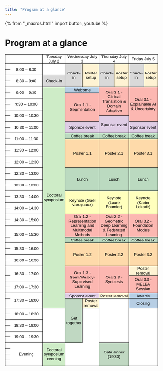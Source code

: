 ```yaml
---
title: "Program at a glance"
---
```

<title>Program at a glance</title>

{% from "_macros.html" import button, youtube %}

<h1>Program at a glance</h1>

<style type="text/css">.ritz .waffle a { color: inherit; }.ritz .waffle .s11{border-bottom:1px SOLID #000000;border-right:1px SOLID #000000;background-color:#dfcde5;text-align:center;color:#000000;font-family:'Arial';font-size:10pt;vertical-align:middle;white-space:nowrap;direction:ltr;padding:0px 3px 0px 3px;}.ritz .waffle .s3{border-bottom:1px SOLID #000000;border-right:1px SOLID #000000;background-color:#ceecc7;text-align:center;color:#000000;font-family:'Arial';font-size:10pt;vertical-align:middle;white-space:normal;overflow:hidden;word-wrap:break-word;direction:ltr;padding:0px 3px 0px 3px;}.ritz .waffle .s0{border-bottom:1px SOLID #000000;border-right:1px SOLID #000000;background-color:#ffffff;text-align:center;color:#000000;font-family:'Arial';font-size:10pt;vertical-align:middle;white-space:normal;overflow:hidden;word-wrap:break-word;direction:ltr;padding:0px 3px 0px 3px;}.ritz .waffle .s10{border-bottom:1px SOLID #000000;border-right:1px SOLID #000000;background-color:#c0d8c2;text-align:center;color:#000000;font-family:'Arial';font-size:10pt;vertical-align:middle;white-space:normal;overflow:hidden;word-wrap:break-word;direction:ltr;padding:0px 3px 0px 3px;}.ritz .waffle .s1{border-bottom:1px SOLID #000000;border-right:1px SOLID #000000;background-color:#d9d9d9;text-align:center;color:#000000;font-family:'Arial';font-size:10pt;vertical-align:middle;white-space:normal;overflow:hidden;word-wrap:break-word;direction:ltr;padding:0px 3px 0px 3px;}.ritz .waffle .s14{border-bottom:1px SOLID #000000;border-right:1px SOLID #000000;background-color:#ffffff;text-align:left;color:#000000;font-family:'Arial';font-size:10pt;vertical-align:bottom;white-space:nowrap;direction:ltr;padding:0px 3px 0px 3px;}.ritz .waffle .s5{border-bottom:1px SOLID #000000;border-right:1px SOLID #000000;background-color:#fcb7b1;text-align:center;color:#000000;font-family:'Arial';font-size:10pt;vertical-align:middle;white-space:normal;overflow:hidden;word-wrap:break-word;direction:ltr;padding:0px 3px 0px 3px;}.ritz .waffle .s8{border-bottom:1px SOLID #000000;border-right:1px SOLID #000000;background-color:#fedaaa;text-align:center;color:#000000;font-family:'Arial';font-size:10pt;vertical-align:middle;white-space:normal;overflow:hidden;word-wrap:break-word;direction:ltr;padding:0px 3px 0px 3px;}.ritz .waffle .s13{border-right:1px SOLID #000000;background-color:#ffffff;text-align:center;color:#000000;font-family:'Arial';font-size:10pt;vertical-align:middle;white-space:normal;overflow:hidden;word-wrap:break-word;direction:ltr;padding:0px 3px 0px 3px;}.ritz .waffle .s6{border-bottom:1px SOLID #000000;border-right:1px SOLID #000000;background-color:#dfcde5;text-align:center;color:#000000;font-family:'Arial';font-size:10pt;vertical-align:middle;white-space:normal;overflow:hidden;word-wrap:break-word;direction:ltr;padding:0px 3px 0px 3px;}.ritz .waffle .s7{border-bottom:1px SOLID #000000;border-right:1px SOLID #000000;background-color:#bbdac0;text-align:center;color:#000000;font-family:'Arial';font-size:10pt;vertical-align:middle;white-space:normal;overflow:hidden;word-wrap:break-word;direction:ltr;padding:0px 3px 0px 3px;}.ritz .waffle .s12{border-bottom:1px SOLID #000000;border-right:1px SOLID #000000;background-color:#b7cee4;text-align:center;color:#000000;font-family:'Arial';font-size:10pt;vertical-align:middle;white-space:normal;overflow:hidden;word-wrap:break-word;direction:ltr;padding:0px 3px 0px 3px;}.ritz .waffle .s2{border-bottom:1px SOLID #000000;border-right:1px SOLID #000000;background-color:#fef3d3;text-align:center;color:#000000;font-family:'Arial';font-size:10pt;vertical-align:middle;white-space:normal;overflow:hidden;word-wrap:break-word;direction:ltr;padding:0px 3px 0px 3px;}.ritz .waffle .s9{border-bottom:1px SOLID #000000;border-right:1px SOLID #000000;background-color:#ffffbd;text-align:center;color:#000000;font-family:'Arial';font-size:10pt;vertical-align:middle;white-space:normal;overflow:hidden;word-wrap:break-word;direction:ltr;padding:0px 3px 0px 3px;}.ritz .waffle .s4{border-bottom:1px SOLID #000000;border-right:1px SOLID #000000;background-color:#b7cfe4;text-align:center;color:#000000;font-family:'Arial';font-size:10pt;vertical-align:middle;white-space:normal;overflow:hidden;word-wrap:break-word;direction:ltr;padding:0px 3px 0px 3px;}</style>
<div class="ritz grid-container" dir="ltr">
   <table class="waffle" cellspacing="0" cellpadding="0" style="border-top:1px SOLID #000000; border-left:1px SOLID #000000">
      <thead>
        <tr>
        </tr>
      </thead>
      <tbody>
         <tr style="height: 19px">
            <th id="1197808027R0" style="height: 19px;" class="row-headers-background">
            </th>
            <td class="s0" style="width: 100px;"></td>
            <td class="s0" dir="ltr">Tuesday July 2</td>
            <td class="s0" dir="ltr" colspan="2">Wednesday July 3</td>
            <td class="s0" dir="ltr" colspan="2">Thursday July 4</td>
            <td class="s0" dir="ltr" colspan="2">Friday July 5</td>
         </tr>
         <tr style="height: 19px">
            <th id="1197808027R1" style="height: 19px;" class="row-headers-background">
            </th>
            <td class="s0" rowspan="2">8:00 – 8.30</td>
            <td class="s0" rowspan="2"></td>
            <td class="s1" rowspan="4">Check-in</td>
            <td class="s2" rowspan="4">Poster setup</td>
            <td class="s1" rowspan="4">Check-in</td>
            <td class="s2" rowspan="4">Poster setup</td>
            <td class="s1" rowspan="4">Check-in</td>
            <td class="s2" rowspan="4">Poster setup</td>
         </tr>
         <tr style="height: 19px">
            <th id="1197808027R2" style="height: 19px;" class="row-headers-background">
            </th>
         </tr>
         <tr style="height: 19px">
            <th id="1197808027R3" style="height: 19px;" class="row-headers-background">
            </th>
            <td class="s0" rowspan="2">8:30 – 9:00</td>
            <td class="s1" rowspan="2">Check-in</td>
         </tr>
         <tr style="height: 19px">
            <th id="1197808027R4" style="height: 19px;" class="row-headers-background">
            </th>
         </tr>
         <tr style="height: 19px">
            <th id="1197808027R5" style="height: 19px;" class="row-headers-background">
            </th>
            <td class="s0" rowspan="2">9:00 – 9:30</td>
            <td class="s3" dir="ltr" rowspan="36">Doctoral symposium</td>
            <td class="s4" colspan="2">Welcome</td>
            <td class="s5" colspan="2" rowspan="5">Oral 2.1 - Clinical Translation &amp; Domain Adaption</td>
            <td class="s5" colspan="2" rowspan="6">Oral 3.1 - Explainable AI &amp; Uncertainty</td>
         </tr>
         <tr style="height: 19px">
            <th id="1197808027R6" style="height: 19px;" class="row-headers-background">
            </th>
            <td class="s5" colspan="2" rowspan="5">Oral 1.1 - Segmentation</td>
         </tr>
         <tr style="height: 19px">
            <th id="1197808027R7" style="height: 19px;" class="row-headers-background">
            </th>
            <td class="s0" rowspan="2">9:30 – 10:00</td>
         </tr>
         <tr style="height: 19px">
            <th id="1197808027R8" style="height: 19px;" class="row-headers-background">
            </th>
         </tr>
         <tr style="height: 19px">
            <th id="1197808027R9" style="height: 19px;" class="row-headers-background">
            </th>
            <td class="s0" rowspan="2">10:00 – 10:30</td>
         </tr>
         <tr style="height: 19px">
            <th id="1197808027R10" style="height: 19px;" class="row-headers-background">
            </th>
            <td class="s6" colspan="2" rowspan="3">Sponsor event</td>
         </tr>
         <tr style="height: 19px">
            <th id="1197808027R11" style="height: 19px;" class="row-headers-background">
            </th>
            <td class="s0" rowspan="2">10:30 – 11:00</td>
            <td class="s6" colspan="2" rowspan="2">Sponsor event</td>
            <td class="s6" colspan="2" rowspan="2">Sponsor event</td>
         </tr>
         <tr style="height: 19px">
            <th id="1197808027R12" style="height: 19px;" class="row-headers-background">
            </th>
         </tr>
         <tr style="height: 19px">
            <th id="1197808027R13" style="height: 19px;" class="row-headers-background">
            </th>
            <td class="s0" rowspan="2">11:00 – 11:30</td>
            <td class="s7" dir="ltr" colspan="2">Coffee break</td>
            <td class="s7" dir="ltr" colspan="2">Coffee break</td>
            <td class="s7" dir="ltr" colspan="2">Coffee break</td>
         </tr>
         <tr style="height: 19px">
            <th id="1197808027R14" style="height: 19px;" class="row-headers-background">
            </th>
            <td class="s8" dir="ltr" colspan="2" rowspan="5">Poster 1.1</td>
            <td class="s8" colspan="2" rowspan="5">Poster 2.1</td>
            <td class="s8" dir="ltr" colspan="2" rowspan="5">Poster 3.1</td>
         </tr>
         <tr style="height: 19px">
            <th id="1197808027R15" style="height: 19px;" class="row-headers-background">
            </th>
            <td class="s0" rowspan="2">11:30 – 12:00</td>
         </tr>
         <tr style="height: 19px">
            <th id="1197808027R16" style="height: 19px;" class="row-headers-background">
            </th>
         </tr>
         <tr style="height: 19px">
            <th id="1197808027R17" style="height: 19px;" class="row-headers-background">
            </th>
            <td class="s0" rowspan="2">12:00 – 12:30</td>
         </tr>
         <tr style="height: 19px">
            <th id="1197808027R18" style="height: 19px;" class="row-headers-background">
            </th>
         </tr>
         <tr style="height: 19px">
            <th id="1197808027R19" style="height: 19px;" class="row-headers-background">
            </th>
            <td class="s0" rowspan="2">12:30 – 13:00</td>
            <td class="s7" colspan="2" rowspan="4">Lunch</td>
            <td class="s7" colspan="2" rowspan="4">Lunch</td>
            <td class="s7" colspan="2" rowspan="4">Lunch</td>
         </tr>
         <tr style="height: 19px">
            <th id="1197808027R20" style="height: 19px;" class="row-headers-background">
            </th>
         </tr>
         <tr style="height: 19px">
            <th id="1197808027R21" style="height: 19px;" class="row-headers-background">
            </th>
            <td class="s0" rowspan="2">13:00 – 13:30</td>
         </tr>
         <tr style="height: 19px">
            <th id="1197808027R22" style="height: 19px;" class="row-headers-background">
            </th>
         </tr>
         <tr style="height: 19px">
            <th id="1197808027R23" style="height: 19px;" class="row-headers-background">
            </th>
            <td class="s0" rowspan="2">13:30 – 14:00</td>
            <td class="s9" dir="ltr" colspan="2" rowspan="4">Keynote (Gaël Varoquaux)</td>
            <td class="s9" dir="ltr" colspan="2" rowspan="4">Keynote (Laure Fournier)</td>
            <td class="s9" dir="ltr" colspan="2" rowspan="4">Keynote (Karim Lekadir)</td>
         </tr>
         <tr style="height: 19px">
            <th id="1197808027R24" style="height: 19px;" class="row-headers-background">
            </th>
         </tr>
         <tr style="height: 19px">
            <th id="1197808027R25" style="height: 19px;" class="row-headers-background">
            </th>
            <td class="s0" rowspan="2">14:00 – 14.30</td>
         </tr>
         <tr style="height: 19px">
            <th id="1197808027R26" style="height: 19px;" class="row-headers-background">
            </th>
         </tr>
         <tr style="height: 19px">
            <th id="1197808027R27" style="height: 19px;" class="row-headers-background">
            </th>
            <td class="s0" dir="ltr" rowspan="2">14:30 – 15:00</td>
            <td class="s5" colspan="2" rowspan="3">Oral 1.2 - Representation Learning and Multimodal Methods</td>
            <td class="s5" colspan="2" rowspan="3">Oral 2.2 - Geometric Deep Learning &amp; Federated Learning</td>
            <td class="s5" colspan="2" rowspan="3">Oral 3.2 - Foundation Models</td>
         </tr>
         <tr style="height: 19px">
            <th id="1197808027R28" style="height: 19px;" class="row-headers-background">
            </th>
         </tr>
         <tr style="height: 19px">
            <th id="1197808027R29" style="height: 19px;" class="row-headers-background">
            </th>
            <td class="s0" rowspan="2">15:00 – 15:30</td>
         </tr>
         <tr style="height: 19px">
            <th id="1197808027R30" style="height: 19px;" class="row-headers-background">
            </th>
            <td class="s7" dir="ltr" colspan="2">Coffee break</td>
            <td class="s7" dir="ltr" colspan="2">Coffee break</td>
            <td class="s10" colspan="2">Coffee break</td>
         </tr>
         <tr style="height: 19px">
            <th id="1197808027R31" style="height: 19px;" class="row-headers-background">
            </th>
            <td class="s0" rowspan="2">15:30 – 16:00</td>
            <td class="s8" dir="ltr" colspan="2" rowspan="4">Poster 1.2</td>
            <td class="s8" colspan="2" rowspan="4">Poster 2.2</td>
            <td class="s8" colspan="2" rowspan="4">Poster 3.2</td>
         </tr>
         <tr style="height: 19px">
            <th id="1197808027R32" style="height: 19px;" class="row-headers-background">
            </th>
         </tr>
         <tr style="height: 19px">
            <th id="1197808027R33" style="height: 19px;" class="row-headers-background">
            </th>
            <td class="s0" rowspan="2">16:00 – 16:30</td>
         </tr>
         <tr style="height: 19px">
            <th id="1197808027R34" style="height: 19px;" class="row-headers-background">
            </th>
         </tr>
         <tr style="height: 19px">
            <th id="1197808027R35" style="height: 19px;" class="row-headers-background">
            </th>
            <td class="s0" rowspan="2">16:30 – 17:00</td>
            <td class="s5" colspan="2" rowspan="4">Oral 1.3 - Semi/Weakly-Supervised Learning</td>
            <td class="s5" colspan="2" rowspan="4">Oral 2.3 - Synthesis</td>
            <td class="s2" colspan="2">Poster removal</td>
         </tr>
         <tr style="height: 19px">
            <th id="1197808027R36" style="height: 19px;" class="row-headers-background">
            </th>
            <td class="s5" colspan="2" rowspan="3">Oral 3.3 - MELBA Session</td>
         </tr>
         <tr style="height: 19px">
            <th id="1197808027R37" style="height: 19px;" class="row-headers-background">
            </th>
            <td class="s0" rowspan="2">17:00 – 17:30</td>
         </tr>
         <tr style="height: 19px">
            <th id="1197808027R38" style="height: 19px;" class="row-headers-background">
            </th>
         </tr>
         <tr style="height: 19px">
            <th id="1197808027R39" style="height: 19px;" class="row-headers-background">
            </th>
            <td class="s0" rowspan="2">17:30 – 18:00</td>
            <td class="s11" dir="ltr" colspan="2">Sponsor event</td>
            <td class="s2" colspan="2">Poster removal</td>
            <td class="s12" colspan="2">Awards</td>
         </tr>
         <tr style="height: 19px">
            <th id="1197808027R40" style="height: 19px;" class="row-headers-background">
            </th>
            <td class="s10" rowspan="7">Get together</td>
            <td class="s2">Poster removal</td>
            <td class="s0" colspan="2" rowspan="7"></td>
            <td class="s12" colspan="2">Closing</td>
         </tr>
         <tr style="height: 19px">
            <th id="1197808027R41" style="height: 19px;" class="row-headers-background">
            </th>
            <td class="s0" rowspan="2">18:00 – 18:30</td>
            <td class="s0" rowspan="6"></td>
            <td class="s13" rowspan="6"></td>
            <td class="s14" colspan="2" rowspan="10"></td>
         </tr>
         <tr style="height: 19px">
            <th id="1197808027R42" style="height: 19px;" class="row-headers-background">
            </th>
         </tr>
         <tr style="height: 19px">
            <th id="1197808027R43" style="height: 19px;" class="row-headers-background">
            </th>
            <td class="s0" rowspan="2">18:30 – 19:00</td>
         </tr>
         <tr style="height: 19px">
            <th id="1197808027R44" style="height: 19px;" class="row-headers-background">
            </th>
         </tr>
         <tr style="height: 19px">
            <th id="1197808027R45" style="height: 19px;" class="row-headers-background">
            </th>
            <td class="s0" rowspan="2">19:00 – 19:30</td>
         </tr>
         <tr style="height: 19px">
            <th id="1197808027R46" style="height: 19px;" class="row-headers-background">
            </th>
         </tr>
         <tr style="height: 19px">
            <th id="1197808027R47" style="height: 19px;" class="row-headers-background">
            </th>
            <td class="s0" rowspan="4">Evening</td>
            <td class="s3" dir="ltr" rowspan="4">Doctoral symposium evening</td>
            <td class="s0" colspan="2" rowspan="4"></td>
            <td class="s10" colspan="2" rowspan="4">Gala dinner (19:30)</td>
         </tr>
         <tr style="height: 19px">
            <th id="1197808027R48" style="height: 19px;" class="row-headers-background">
            </th>
         </tr>
         <tr style="height: 19px">
            <th id="1197808027R49" style="height: 19px;" class="row-headers-background">
            </th>
         </tr>
         <tr style="height: 19px">
            <th id="1197808027R50" style="height: 19px;" class="row-headers-background">
            </th>
         </tr>
      </tbody>
   </table>
</div>